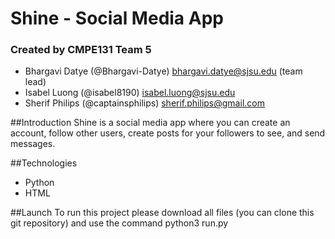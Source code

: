 # Shine - Social Media App

### Created by CMPE131 Team 5
- Bhargavi Datye (@Bhargavi-Datye) bhargavi.datye@sjsu.edu  (team lead)
- Isabel Luong (@isabel8190) isabel.luong@sjsu.edu
- Sherif Philips (@captainsphilips) sherif.philips@gmail.com

##Introduction
Shine is a social media app where you can create an account, follow other users, create posts for your followers to see, and send messages.

##Technologies
- Python
- HTML

##Launch
To run this project please download all files (you can clone this git repository) and use the command
python3 run.py
